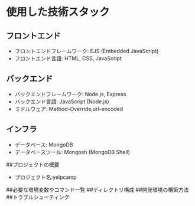 # 使用した技術スタック

## フロントエンド
- フロントエンドフレームワーク: EJS (Embedded JavaScript)
- フロントエンド言語: HTML, CSS, JavaScript

## バックエンド
- バックエンドフレームワーク: Node.js, Express
- バックエンド言語: JavaScript (Node.js)
- ミドルウェア: Method-Override,url-encoded

## インフラ
- データベース: MongoDB
- データベースツール: Mongosh (MongoDB Shell)

##プロジェクトの概要
- プロジェクト名:yelpcamp

##必要な環境変数やコマンド一覧
##ディレクトリ構成
##開発環境の構築方法
##トラブルシューティング

